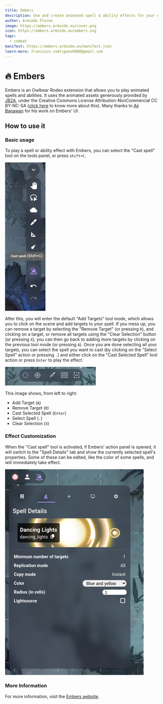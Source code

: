 ```yaml
---
title: Embers
description: Use and create animated spell & ability effects for your games
author: Armindo Flores
image: https://embers.armindo.eu/cover.png
icon: https://embers.armindo.eu/embers.svg
tags:
  - combat
manifest: https://embers.armindo.eu/manifest.json
learn-more: francisco.rodrigues0908@gmail.com
---
```



# 🔥 Embers
Embers is an Owlbear Rodeo extension that allows you to play animated spells and abilities. It uses the animated assets generously provided by [JB2A](https://jb2a.com/), under the Creative Commons License Attribution-NonCommercial CC BY-NC-SA ([click here](https://creativecommons.org/licenses/by-nc-sa/4.0/) to know more about this). Many thanks to [Aji Banawan](https://github.com/aaajii) for his work on Embers' UI.

## How to use it
### Basic usage
To play a spell or ability effect with Embers, you can select the "Cast spell" tool on the tools panel, or press `shift+C`.

![Tool Panel](https://raw.githubusercontent.com/ArmindoFlores/embers/refs/heads/main/images/toolpanel.png)

After this, you will enter the default "Add Targets" tool mode, which allows you to click on the scene and add targets to your spell. If you mess up, you can remove a target by selecting the "Remove Target" (or pressing `R`), and clicking on a target, or remove all targets using the "Clear Selection" button (or pressing `X`); you can then go back to adding more targets by clicking on the previous tool mode (or pressing `A`).
Once you are done selecting all your targets, you can select the spell you want to cast (by clicking on the "Select Spell" action or pressing `.`) and either click on the "Cast Selected Spell" tool action or press `Enter` to play the effect.

![Tool Modes](https://raw.githubusercontent.com/ArmindoFlores/embers/refs/heads/main/images/toolmodes.png)

This image shows, from left to right:
* Add Target (`A`)
* Remove Target (`R`)
* Cast Selected Spell (`Enter`)
* Select Spell (`.`)
* Clear Selection (`X`)

### Effect Customization
When the "Cast spell" tool is activated, if Embers' action panel is opened, it will switch to the "Spell Details" tab and show the currently selected spell's properties. Some of these can be edited, like the color of some spells, and will immediately take effect.

![Spell Details](https://raw.githubusercontent.com/ArmindoFlores/embers/refs/heads/main/images/spelldetails.png)

### More Information
For more information, visit the [Embers website](https://embers.armindo.eu).
